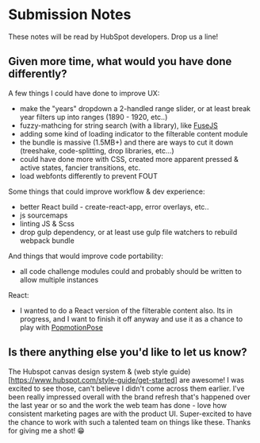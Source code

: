 # Submission Notes 

These notes will be read by HubSpot developers. Drop us a line!


## Given more time, what would you have done differently?

A few things I could have done to improve UX:

* make the "years" dropdown a 2-handled range slider, or at least break year filters up into ranges (1890 - 1920, etc..)
* fuzzy-mathcing for string search (with a library), like [FuseJS](http://fusejs.io/)
* adding some kind of loading indicator to the filterable content module
* the bundle is massive (1.5MB+) and there are ways to cut it down (treeshake, code-splitting, drop libraries, etc...)
* could have done more with CSS, created more apparent pressed & active states, fancier transitions, etc.
* load webfonts differently to prevent FOUT

Some things that could improve workflow & dev experience:

* better React build - create-react-app, error overlays, etc..
* js sourcemaps
* linting JS & Scss
* drop gulp dependency, or at least use gulp file watchers to rebuild webpack bundle

And things that would improve code portability:

* all code challenge modules could and probably should be written to allow multiple instances

React:

* I wanted to do a React version of the filterable content also. Its in progress, and I want to finish it off anyway and use it as a chance to play with [PopmotionPose](https://popmotion.io/pose/)


## Is there anything else you'd like to let us know?

The Hubspot canvas design system & (web style guide)[https://www.hubspot.com/style-guide/get-started] are awesome! I was excited to see those, can't believe I didn't come across them earlier.  I've been really impressed overall with the brand refresh that's happened over the last year or so and the work the web team has done - love how consistent marketing pages are with the product UI.  Super-excited to have the chance to work with such a talented team on things like these.  Thanks for giving me a shot! 😁
